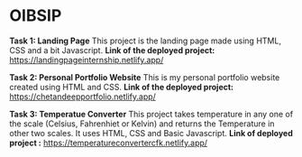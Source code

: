 # OIBSIP
**Task 1: Landing Page** 
This project is the landing page made using HTML, CSS and a bit Javascript.
**Link of the deployed project:** 
https://landingpageinternship.netlify.app/

**Task 2: Personal Portfolio Website** 
This is my personal portfolio website created using HTML and CSS.
**Link of the deployed project:**
https://chetandeepportfolio.netlify.app/

**Task 3: Temperatue Converter** 
This project takes temperature in any one of the scale (Celsius, Fahrenhiet or Kelvin) and returns the Temperature in other two scales. It uses HTML, CSS and Basic Javascript.
**Link of deployed project :**
https://temperatureconvertercfk.netlify.app/
